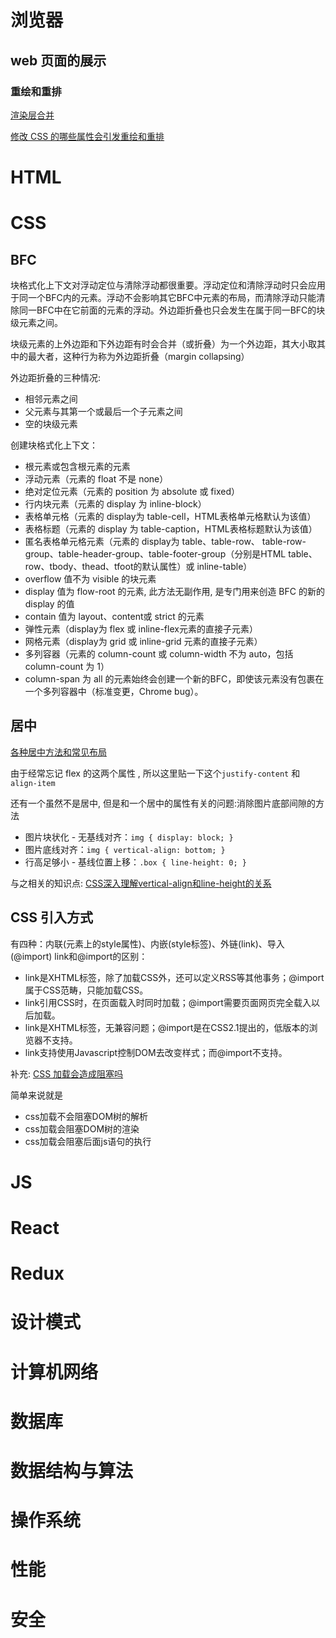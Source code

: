 # 浏览器

## web 页面的展示

### 重绘和重排
[渲染层合并](http://taobaofed.org/blog/2016/04/25/performance-composite/)

[修改 CSS 的哪些属性会引发重绘和重排](https://csstriggers.com/)


# HTML



# CSS

## BFC

块格式化上下文对浮动定位与清除浮动都很重要。浮动定位和清除浮动时只会应用于同一个BFC内的元素。浮动不会影响其它BFC中元素的布局，而清除浮动只能清除同一BFC中在它前面的元素的浮动。外边距折叠也只会发生在属于同一BFC的块级元素之间。

块级元素的上外边距和下外边距有时会合并（或折叠）为一个外边距，其大小取其中的最大者，这种行为称为外边距折叠（margin collapsing）

外边距折叠的三种情况:

- 相邻元素之间
- 父元素与其第一个或最后一个子元素之间
- 空的块级元素

创建块格式化上下文：

- 根元素或包含根元素的元素
- 浮动元素（元素的 float 不是 none）
- 绝对定位元素（元素的 position 为 absolute 或 fixed）
- 行内块元素（元素的 display 为 inline-block）
- 表格单元格（元素的 display为 table-cell，HTML表格单元格默认为该值）
- 表格标题（元素的 display 为 table-caption，HTML表格标题默认为该值）
- 匿名表格单元格元素（元素的 display为 table、table-row、 table-row-group、table-header-group、table-footer-group（分别是HTML table、row、tbody、thead、tfoot的默认属性）或 inline-table）
- overflow 值不为 visible 的块元素
- display 值为 flow-root 的元素, 此方法无副作用, 是专门用来创造 BFC 的新的 display 的值
- contain 值为 layout、content或 strict 的元素
- 弹性元素（display为 flex 或 inline-flex元素的直接子元素）
- 网格元素（display为 grid 或 inline-grid 元素的直接子元素）
- 多列容器（元素的 column-count 或 column-width 不为 auto，包括 column-count 为 1）
- column-span 为 all 的元素始终会创建一个新的BFC，即使该元素没有包裹在一个多列容器中（标准变更，Chrome bug）。

## 居中

[各种居中方法和常见布局](https://juejin.im/post/5aa252ac518825558001d5de)

由于经常忘记 flex 的这两个属性 , 所以这里贴一下这个`justify-content` 和 `align-item`

还有一个虽然不是居中, 但是和一个居中的属性有关的问题:消除图片底部间隙的方法

- 图片块状化 - 无基线对齐：`img { display: block; }`
- 图片底线对齐：`img { vertical-align: bottom; }`
- 行高足够小 - 基线位置上移：`.box { line-height: 0; }`

与之相关的知识点: [CSS深入理解vertical-align和line-height的关系](https://www.zhangxinxu.com/wordpress/2015/08/css-deep-understand-vertical-align-and-line-height/)

## CSS 引入方式

有四种：内联(元素上的style属性)、内嵌(style标签)、外链(link)、导入(@import)
link和@import的区别：

- link是XHTML标签，除了加载CSS外，还可以定义RSS等其他事务；@import属于CSS范畴，只能加载CSS。
- link引用CSS时，在页面载入时同时加载；@import需要页面网页完全载入以后加载。
- link是XHTML标签，无兼容问题；@import是在CSS2.1提出的，低版本的浏览器不支持。
- link支持使用Javascript控制DOM去改变样式；而@import不支持。

补充: [CSS 加载会造成阻塞吗](https://juejin.im/post/5b88ddca6fb9a019c7717096)

简单来说就是

- css加载不会阻塞DOM树的解析
- css加载会阻塞DOM树的渲染
- css加载会阻塞后面js语句的执行


# JS



# React



# Redux



# 设计模式



# 计算机网络



# 数据库



# 数据结构与算法



# 操作系统



# 性能



# 安全



